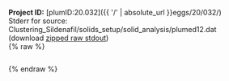 **Project ID:** [plumID:20.032]({{ '/' | absolute_url }}eggs/20/032/)  
Stderr for source:  Clustering_Sildenafil/solids_setup/solid_analysis/plumed12.dat   
(download [zipped raw stdout](plumed12.dat.plumed.stdout.txt.zip))  
{% raw %}
<pre>
</pre>
{% endraw %}
